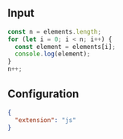 
## Input
```javascript input
const n = elements.length;
for (let i = 0; i < n; i++) {
  const element = elements[i];
  console.log(element);
}
n++;
```

## Configuration
```json configuration
{
  "extension": "js"
}
```
